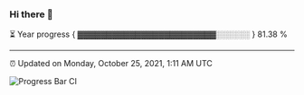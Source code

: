 ### Hi there 👋

⏳ Year progress { ▓▓▓▓▓▓▓▓▓▓▓▓▓▓▓▓▓▓▓▓▓▓▓▓░░░░░░ } 81.38 %

---

⏰ Updated on Monday, October 25, 2021, 1:11 AM UTC

![Progress Bar CI](https://github.com/arthurbuhl/arthurbuhl/workflows/Progress%20Bar%20CI/badge.svg)
